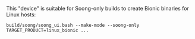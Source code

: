 This "device" is suitable for Soong-only builds to create Bionic binaries for
Linux hosts:

```
build/soong/soong_ui.bash --make-mode --soong-only TARGET_PRODUCT=linux_bionic ...
```
